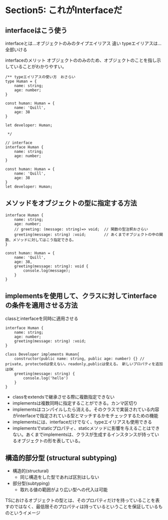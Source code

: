 # Section5: これがInterfaceだ

## interfaceはこう使う

interfaceとは...オブジェクトのみのタイプエイリアス
違い
typeエイリアスは...全部いける

interfaceのメリット
オブジェクトののみのため、オブジェクトのことを指し示していることがわかりやすい。

```tsx
/** typeエイリアスの使い方　おさらい
type Human = {
    name: string;
    age: number;
}

const human: Human = {
    name: 'Quill',
    age: 38
}

let developer: Human;

 */

// interface
interface Human {
    name: string;
    age: number;
}

const human: Human = {
    name: 'Quill',
    age: 38
}
let developer: Human;
```

## メソッドをオブジェクトの型に指定する方法

```tsx
interface Human {
    name: string;
    age: number;
    // greeting: (message: string)=> void;  // 関数の型注釈おさらい
    greeting(message: string) :void;        // あくまでオブジェクトの中の関数、メソッドに対してはこう指定できる。
}

const human: Human = {
    name: 'Quill',
    age: 38,
    greeting(message: string): void {
        console.log(message);
    }
}

```

## implementsを使用して、クラスに対してinterfaceの条件を適用させる方法

classとinterfaceを同時に適用させる

```tsx
interface Human {
    name: string;
    age: number;
    greeting(message: string) :void;
}

class Developer implements Human{
    constructor(public name: string, public age: number) {} // private, protectedは使えない。readonly,publicは使える。　新しいプロパティを追加はOK
    greeting(message: string) {
        console.log('hello')
    }
}
```

- classをextendsで継承させる際に複数指定できない
- implementsは複数同時に指定することができる。カンマ区切り
- implementsはコンパイルしたら消える。そのクラスで実装されている内容がinterfaceで指定されている型とマッチするかをチェックするための機能
- implementsには、interfaceだけでなく、typeエイリアスも使用できる
- implementsでstaticプロパティ、staticメソッドに影響を与えることはできない。あくまでimplementsは、クラスが生成するインスタンスが持っているオブジェクトの形を表している。

## 構造的部分型 (structural subtyping)
- 構造的(structural)
    - 同じ構造をした型であれば区別はしない
- 部分型(subtyping)
    - 取れる値の範囲がより広い型への代入は可能

TSにおけるオブジェクトの型とは、そのプロパティだけを持っていることを表すのではなく、最低限そのプロパティは持っているということを保証しているものというイメージ
